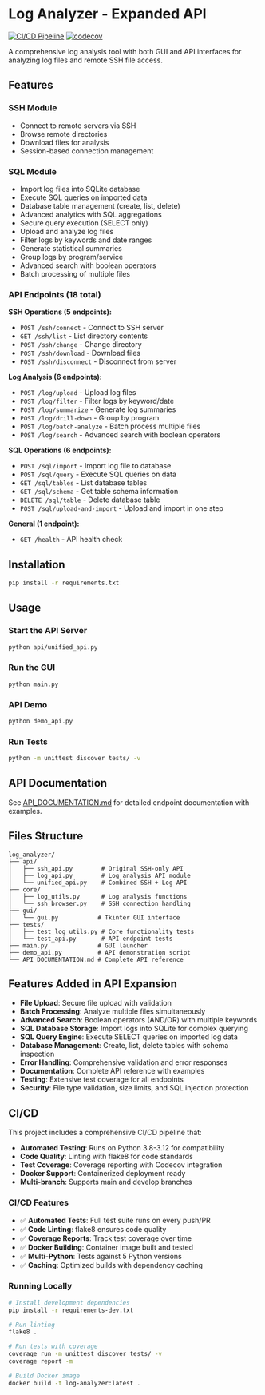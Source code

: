 # Log Analyzer - Expanded API

[![CI/CD Pipeline](https://github.com/chanawh/log_analyzer/actions/workflows/ci.yml/badge.svg)](https://github.com/chanawh/log_analyzer/actions/workflows/ci.yml)
[![codecov](https://codecov.io/gh/chanawh/log_analyzer/branch/main/graph/badge.svg)](https://codecov.io/gh/chanawh/log_analyzer)

A comprehensive log analysis tool with both GUI and API interfaces for analyzing log files and remote SSH file access.

## Features

### SSH Module
- Connect to remote servers via SSH
- Browse remote directories
- Download files for analysis
- Session-based connection management

### SQL Module
- Import log files into SQLite database
- Execute SQL queries on imported data
- Database table management (create, list, delete)
- Advanced analytics with SQL aggregations
- Secure query execution (SELECT only)
- Upload and analyze log files
- Filter logs by keywords and date ranges
- Generate statistical summaries
- Group logs by program/service
- Advanced search with boolean operators
- Batch processing of multiple files

### API Endpoints (18 total)

**SSH Operations (5 endpoints):**
- `POST /ssh/connect` - Connect to SSH server
- `GET /ssh/list` - List directory contents
- `POST /ssh/change` - Change directory
- `POST /ssh/download` - Download files
- `POST /ssh/disconnect` - Disconnect from server

**Log Analysis (6 endpoints):**
- `POST /log/upload` - Upload log files
- `POST /log/filter` - Filter logs by keyword/date
- `POST /log/summarize` - Generate log summaries
- `POST /log/drill-down` - Group by program
- `POST /log/batch-analyze` - Batch process multiple files
- `POST /log/search` - Advanced search with boolean operators

**SQL Operations (6 endpoints):**
- `POST /sql/import` - Import log file to database
- `POST /sql/query` - Execute SQL queries on data
- `GET /sql/tables` - List database tables
- `GET /sql/schema` - Get table schema information
- `DELETE /sql/table` - Delete database table
- `POST /sql/upload-and-import` - Upload and import in one step

**General (1 endpoint):**
- `GET /health` - API health check

## Installation

```bash
pip install -r requirements.txt
```

## Usage

### Start the API Server
```bash
python api/unified_api.py
```

### Run the GUI
```bash
python main.py
```

### API Demo
```bash
python demo_api.py
```

### Run Tests
```bash
python -m unittest discover tests/ -v
```

## API Documentation

See [API_DOCUMENTATION.md](API_DOCUMENTATION.md) for detailed endpoint documentation with examples.

## Files Structure

```
log_analyzer/
├── api/
│   ├── ssh_api.py        # Original SSH-only API
│   ├── log_api.py        # Log analysis API module
│   └── unified_api.py    # Combined SSH + Log API
├── core/
│   ├── log_utils.py      # Log analysis functions
│   └── ssh_browser.py    # SSH connection handling
├── gui/
│   └── gui.py           # Tkinter GUI interface
├── tests/
│   ├── test_log_utils.py # Core functionality tests
│   └── test_api.py       # API endpoint tests
├── main.py              # GUI launcher
├── demo_api.py          # API demonstration script
└── API_DOCUMENTATION.md # Complete API reference
```

## Features Added in API Expansion

- **File Upload**: Secure file upload with validation
- **Batch Processing**: Analyze multiple files simultaneously
- **Advanced Search**: Boolean operators (AND/OR) with multiple keywords
- **SQL Database Storage**: Import logs into SQLite for complex querying
- **SQL Query Engine**: Execute SELECT queries on imported log data
- **Database Management**: Create, list, delete tables with schema inspection
- **Error Handling**: Comprehensive validation and error responses
- **Documentation**: Complete API reference with examples
- **Testing**: Extensive test coverage for all endpoints
- **Security**: File type validation, size limits, and SQL injection protection

## CI/CD

This project includes a comprehensive CI/CD pipeline that:

- **Automated Testing**: Runs on Python 3.8-3.12 for compatibility
- **Code Quality**: Linting with flake8 for code standards
- **Test Coverage**: Coverage reporting with Codecov integration
- **Docker Support**: Containerized deployment ready
- **Multi-branch**: Supports main and develop branches

### CI/CD Features

- ✅ **Automated Tests**: Full test suite runs on every push/PR
- ✅ **Code Linting**: flake8 ensures code quality
- ✅ **Coverage Reports**: Track test coverage over time
- ✅ **Docker Building**: Container image built and tested
- ✅ **Multi-Python**: Tests against 5 Python versions
- ✅ **Caching**: Optimized builds with dependency caching

### Running Locally

```bash
# Install development dependencies
pip install -r requirements-dev.txt

# Run linting
flake8 .

# Run tests with coverage
coverage run -m unittest discover tests/ -v
coverage report -m

# Build Docker image
docker build -t log-analyzer:latest .
```
